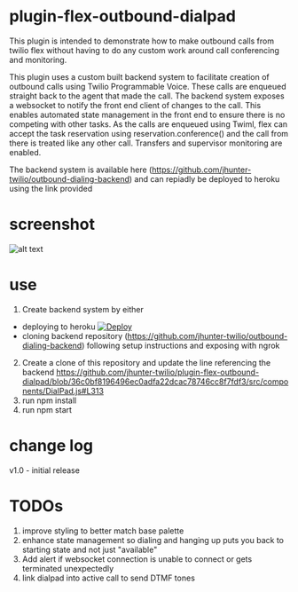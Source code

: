 # plugin-flex-outbound-dialpad

This plugin is intended to demonstrate how to make outbound calls from twilio flex without having to do any custom work around call conferencing and monitoring.

This plugin uses a custom built backend system to facilitate creation of outbound calls using Twilio Programmable Voice. These calls are enqueued straight back to the agent that made the call.  The backend system exposes a websocket to notify the front end client of changes to the call.  This enables automated state management in the front end to ensure there is no competing with other tasks.  As the calls are enqueued using Twiml, flex can accept the task reservation using reservation.conference() and the call from there is treated like any other call.  Transfers and supervisor monitoring are enabled.

The backend system is available here (https://github.com/jhunter-twilio/outbound-dialing-backend) and can repiadly be deployed to heroku using the link provided 



# screenshot
![alt text](https://raw.githubusercontent.com/jhunter-twilio/plugin-flex-outbound-dialpad/master/screenshot/dialpad.png)

# use

1. Create backend system by either 
  - deploying to heroku [![Deploy](https://www.herokucdn.com/deploy/button.svg)](https://heroku.com/deploy?template=https://github.com/jhunter-twilio/outbound-dialing-backend/tree/master)
  - cloning backend repository (https://github.com/jhunter-twilio/outbound-dialing-backend) following setup instructions and exposing with ngrok
2. Create a clone of this repository and update the line referencing the backend https://github.com/jhunter-twilio/plugin-flex-outbound-dialpad/blob/36c0bf8196496ec0adfa22dcac78746cc8f7fdf3/src/components/DialPad.js#L313
3. run npm install
4. run npm start

# change log
v1.0 - initial release

# TODOs
1. improve styling to better match base palette
2. enhance state management so dialing and hanging up puts you back to starting state and not just "available"
3. Add alert if websocket connection is unable to connect or gets terminated unexpectedly
4. link dialpad into active call to send DTMF tones
